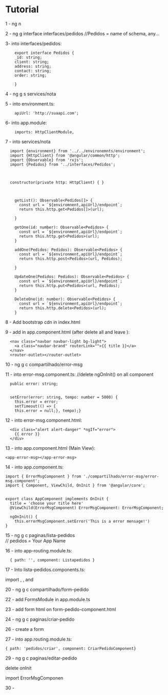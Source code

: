 <h1>Tutorial</h1>


1 - ng n <appName>


2 - ng g interface interfaces/pedidos
	//Pedidos = name of schema, any...

3- into interfaces/pedidos:

        export interface Pedidos {
        _id: string;	
        client: string;
        address: string;
        contact: string;
        order: string;	

        }

4 - ng g s services/nota


5 - into environment.ts:
	
        apiUrl: 'http://suaapi.com';




6- into app.module:

        imports: HttpClientModule,


7 - into services/nota

      import {environment} from '../../environemnts/environment';
      import {HttpClient} from '@angular/common/http';
      import {Observable} from 'rxjs';
      import {Pedidos} from '../interfaces/Pedidos';



      constructor(private http: HttpClient) { }



        getList(): Observable<Pedidos[]> {
          const url = `${enviromnent,apiUrl}/endpoint`;
          return this.http.get<Pedidos[]>(url);

        }

        getOne(id: number): Observable<Pedidos> {
          const url = `${environment,apiUrl}/endpoint`;
          return this.http.get<Pedidos>(url);
        }

        addOne(Pedidos: Pedidos): Observable<Pedidos> {
          const url = `${environment,apiUrl}/endpoint`;
          return this.http.post<Pedidos>(url, Pedidos);

        }

        UpdateOne(Pedidos: Pedidos): Observable<Pedidos> {
          const url = `${environment,apiUrl}/endpoint`;
          return this.http.put<Pedidos>(url, Pedidos);
        }

        DeleteOne(id: number): Observable<Pedidos> {
          const url = `${environment,apiUrl}/endpoint`;
          return this.http.delete<Pedidos>(url);
        }




8 - Add bootstrap cdn in index.html



9 - add in app.component.html (after delete all and leave <router-outlet>):


      <nav class="navbar navbar-light bg-light">
        <a class="navbar-brand" routerLink="">{{ title }}</a>
      </nav>
      <router-outlet></router-outlet>


10 - ng g c compartilhado/error-msg


11 - into error-msg.component.ts:
	//delete ngOnInit() on all component
        
      public error: string;
	

      setError(error: string, tempo: number = 5000) {
        this.error = error;
        setTimeout(() => {
        this.error = null;}, tempo);}




12 - into error-msg.component.html:


      <div class="alert alert-danger" *ngIf="error">
        {{ error }}
      </div>



13 - into app.component.html (Main View):
    
    <app-error-msg></app-error-msg>


14 - into app.component.ts:

    import { ErrorMsgComponent } from './compartilhado/error-msg/error-msg.component';
    import { Component, ViewChild, OnInit } from '@angular/core';


    export class AppComponent implements OnInit {
      title = 'choose your title here'
      @ViewChild(ErrorMsgComponent) ErrorMsgComponent: ErrorMsgComponent;
      
      ngOnInit() {
        this.errorMsgComponent.setError('This is a error mensage!')
    }


15 - ng g c paginas/lista-pedidos    
// pedidos = Your App Name



16 - into app-routing.module.ts:


      { path: '', component: Listapedidos }



17 - Into lista-pedidos.components.ts:

import <ViewChild>, <Interface>, <service> and <errorMsgComponent>





20 - ng g c compartilhado/form-pedido



22 - add FormsModule in app.module.ts


23 - add form html on form-pedido-component.html


24 - ng g c paginas/criar-pedido



26 - create a form 


27 - into app.routing.module.ts:


    { path: 'pedidos/criar', component: CriarPedidoComponent}

	

29 - ng g c paginas/editar-pedido

delete onInit

import ErrorMsgComponen

30 - 
